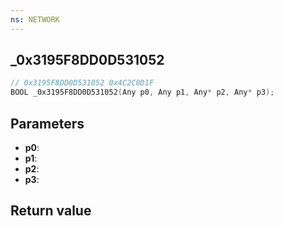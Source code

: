 ```yaml
---
ns: NETWORK
---
```

## _0x3195F8DD0D531052

```c
// 0x3195F8DD0D531052 0x4C2C0D1F
BOOL _0x3195F8DD0D531052(Any p0, Any p1, Any* p2, Any* p3);
```


## Parameters
* **p0**: 
* **p1**: 
* **p2**: 
* **p3**: 

## Return value
